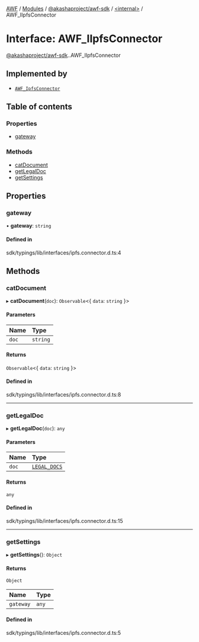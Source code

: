 [AWF](../README.md) / [Modules](../modules.md) / [@akashaproject/awf-sdk](../modules/akashaproject_awf_sdk.md) / [<internal\>](../modules/akashaproject_awf_sdk._internal_.md) / AWF\_IIpfsConnector

# Interface: AWF\_IIpfsConnector

[@akashaproject/awf-sdk](../modules/akashaproject_awf_sdk.md).[<internal>](../modules/akashaproject_awf_sdk._internal_.md).AWF_IIpfsConnector

## Implemented by

- [`AWF_IpfsConnector`](../classes/akashaproject_awf_sdk._internal_.AWF_IpfsConnector.md)

## Table of contents

### Properties

- [gateway](akashaproject_awf_sdk._internal_.AWF_IIpfsConnector.md#gateway)

### Methods

- [catDocument](akashaproject_awf_sdk._internal_.AWF_IIpfsConnector.md#catdocument)
- [getLegalDoc](akashaproject_awf_sdk._internal_.AWF_IIpfsConnector.md#getlegaldoc)
- [getSettings](akashaproject_awf_sdk._internal_.AWF_IIpfsConnector.md#getsettings)

## Properties

### gateway

• **gateway**: `string`

#### Defined in

sdk/typings/lib/interfaces/ipfs.connector.d.ts:4

## Methods

### catDocument

▸ **catDocument**(`doc`): `Observable`<{ `data`: `string`  }\>

#### Parameters

| Name | Type |
| :------ | :------ |
| `doc` | `string` |

#### Returns

`Observable`<{ `data`: `string`  }\>

#### Defined in

sdk/typings/lib/interfaces/ipfs.connector.d.ts:8

___

### getLegalDoc

▸ **getLegalDoc**(`doc`): `any`

#### Parameters

| Name | Type |
| :------ | :------ |
| `doc` | [`LEGAL_DOCS`](../enums/akashaproject_awf_sdk._internal_.LEGAL_DOCS.md) |

#### Returns

`any`

#### Defined in

sdk/typings/lib/interfaces/ipfs.connector.d.ts:15

___

### getSettings

▸ **getSettings**(): `Object`

#### Returns

`Object`

| Name | Type |
| :------ | :------ |
| `gateway` | `any` |

#### Defined in

sdk/typings/lib/interfaces/ipfs.connector.d.ts:5
